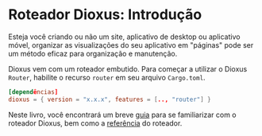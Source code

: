 # Roteador Dioxus: Introdução

Esteja você criando ou não um site, aplicativo de desktop ou aplicativo móvel, organizar as visualizações do seu aplicativo em "páginas" pode ser um método eficaz para organização e manutenção.

Dioxus vem com um roteador embutido. Para começar a utilizar o Dioxus `Router`, habilite o recurso `router` em seu arquivo `Cargo.toml`.

```toml
[dependências]
dioxus = { version = "x.x.x", features = [.., "router"] }
```

Neste livro, você encontrará um breve [guia](./guide/index.md) para se familiarizar com o roteador Dioxus, bem como a [referência](./reference/index.md) do roteador.
